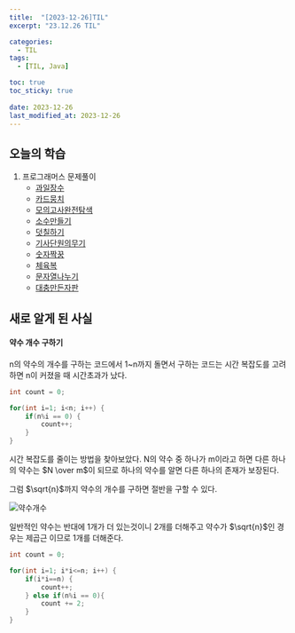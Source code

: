 ```yaml
---
title:  "[2023-12-26]TIL"
excerpt: "23.12.26 TIL"

categories:
  - TIL
tags:
  - [TIL, Java]

toc: true
toc_sticky: true
 
date: 2023-12-26
last_modified_at: 2023-12-26
---
```


## 오늘의 학습
1. 프로그래머스 문제풀이  
    - [과일장수](https://school.programmers.co.kr/learn/courses/30/lessons/135808)  
    - [카드뭉치](https://school.programmers.co.kr/learn/courses/30/lessons/159994)
    - [모의고사완전탐색](https://school.programmers.co.kr/learn/courses/30/lessons/42840)
    - [소수만들기](https://school.programmers.co.kr/learn/courses/30/lessons/12977)
    - [덧칠하기](https://school.programmers.co.kr/learn/courses/30/lessons/161989?language=java)
    - [기사단원의무기](https://school.programmers.co.kr/learn/courses/30/lessons/136798)
    - [숫자짝꿍](https://school.programmers.co.kr/learn/courses/30/lessons/131128)
    - [체육복](https://school.programmers.co.kr/learn/courses/30/lessons/42862?language=java)
    - [문자열나누기](https://school.programmers.co.kr/learn/courses/30/lessons/140108)
    - [대충만든자판](https://school.programmers.co.kr/learn/courses/30/lessons/160586)

    
    


## 새로 알게 된 사실
#### 약수 개수 구하기
n의 약수의 개수를 구하는 코드에서 1~n까지 돌면서 구하는 코드는 시간 복잡도를 고려하면 n이 커졌을 때 시간초과가 났다.
```java
int count = 0;

for(int i=1; i<n; i++) {
    if(n%i == 0) {
        count++;
    }
}
```
시간 복잡도를 줄이는 방법을 찾아보았다. N의 약수 중 하나가 m이라고 하면 다른 하나의 약수는 $N \over m$이 되므로 하나의 약수를 알면 다른 하나의 존재가 보장된다.   

그럼 $\sqrt{n}$까지 약수의 개수를 구하면 절반을 구할 수 있다. 

![약수개수](https://github.com/gunnu3226/Coding-test/assets/139452702/fe2269ce-e437-4e75-9ae0-603dc1da235d)
  

일반적인 약수는 반대에 1개가 더 있는것이니 2개를 더해주고 약수가 $\sqrt{n}$인 경우는 제곱근 이므로 1개를 더해준다.

```java
int count = 0;

for(int i=1; i*i<=n; i++) {
    if(i*i==n) {
        count++;
    } else if(n%i == 0){
        count += 2;
    }
}
```


